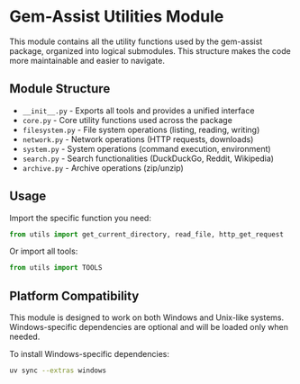 # Gem-Assist Utilities Module

This module contains all the utility functions used by the gem-assist package, organized into logical submodules. This structure makes the code more maintainable and easier to navigate.

## Module Structure

- `__init__.py` - Exports all tools and provides a unified interface
- `core.py` - Core utility functions used across the package
- `filesystem.py` - File system operations (listing, reading, writing)
- `network.py` - Network operations (HTTP requests, downloads)
- `system.py` - System operations (command execution, environment)
- `search.py` - Search functionalities (DuckDuckGo, Reddit, Wikipedia)
- `archive.py` - Archive operations (zip/unzip)

## Usage

Import the specific function you need:

```python
from utils import get_current_directory, read_file, http_get_request
```

Or import all tools:

```python
from utils import TOOLS
```

## Platform Compatibility

This module is designed to work on both Windows and Unix-like systems. 
Windows-specific dependencies are optional and will be loaded only when needed.

To install Windows-specific dependencies:

```bash
uv sync --extras windows
```
